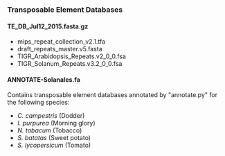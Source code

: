 ### Transposable Element Databases

#### TE_DB_Jul12_2015.fasta.gz

* mips_repeat_collection_v2.1.tfa
* draft_repeats_master.v5.fasta
* TIGR_Arabidopsis_Repeats.v2_0_0.fsa
* TIGR_Solanum_Repeats.v3.2_0_0.fsa

#### ANNOTATE-Solanales.fa

Contains transposable element databases annotated by "annotate.py" for the following species:

* *C. campestris* (Dodder)
* *I. purpurea* (Morning  glory)
* *N. tabacum* (Tobacco)
* *S. batatas* (Sweet potato)
* *S. lycopersicum* (Tomato)
